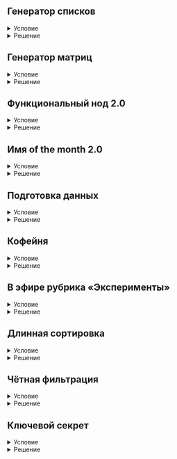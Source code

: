 ## Генератор списков

<details>
  <summary>Условие</summary>
  Большинство задач этой главы ориентировано на отработку навыков по разработке функций.

  Ваше решение будет использоваться как библиотека.
  
  Напишите функцию make_list, которая создаёт, заполняет и возвращает список заданного размера.
  
  Параметры функции:
  
  - length — требуемая длина списка;
  - value — значение элементов списка (по-умолчанию 0).
  
  ### Примечание
  Ваше решение должно содержать только функции. 
  В решении не должно быть вызовов требуемых функций.


</details>

<details>
  <summary>Решение</summary>

  ```python
  def make_list(length, value=0):
      list = []
      for i in range(length):
          list.append(value)
      return list
  ```

</details>

## Генератор матриц

<details>
  <summary>Условие</summary>
  Напишите функцию make_matrix, которая создаёт, заполняет и возвращает матрицу заданного размера.

  Параметры функции:
  
  - size — кортеж (ширина, высота) или одно число (для создания квадратной матрицы);
  - value — значение элементов списка (по-умолчанию 0).
  
  ### Примечание
  Ваше решение должно содержать только функции. 
  В решении не должно быть вызовов требуемых функций.


</details>

<details>
  <summary>Решение</summary>

  ```python
  def make_matrix(length, value=0):
      matrix = []
      if isinstance(length, int):
          for i in range(length):
              temp_matrix = []
              for j in range(length):
                  temp_matrix.append(value)
              matrix.append(temp_matrix)
      elif isinstance(length, tuple):
          for i in range(length[1]):
              temp_matrix = []
              for j in range(length[0]):
                  temp_matrix.append(value)
              matrix.append(temp_matrix)
      return matrix

  ```

</details>

## Функциональный нод 2.0

<details>
  <summary>Условие</summary>
  Напишите функцию gcd, которая вычисляет наибольший общий делитель последовательности чисел. 
  Параметрами функции выступают натуральные числа в произвольном количестве, но не менее одного.
  
  ### Примечание
  Ваше решение должно содержать только функции. 
  В решении не должно быть вызовов требуемых функций.


</details>

<details>
  <summary>Решение</summary>

  ```python
  def gcd_for_two(a, b):
      while a != 0 and b != 0:
          if a > b:
              a = a % b
          else:
              b = b % a
      return a + b
  
  
  def gcd(*numbers):
      numbers_for_gcd = list(numbers)
      while len(numbers_for_gcd) != 1:
          numbers_for_gcd.append(gcd_for_two(numbers_for_gcd.pop(), numbers_for_gcd.pop()))
      return numbers_for_gcd[0]
  ```

</details>

## Имя of the month 2.0

<details>
  <summary>Условие</summary>
  Разработайте функцию month, которая возвращает название заданного месяца с заглавной буквы. Функция должна принимать номер месяца и дополнительно обозначение языка (по умолчанию "ru").

  ### Примечание
  Ваше решение должно содержать только функции. 
  В решении не должно быть вызовов требуемых функций.


</details>

<details>
  <summary>Решение</summary>

  ```python
  def month(index, language='ru'):
      months = {
          'ru': ['Январь', 'Февраль', 'Март', 'Апрель', 'Май', 'Июнь', 'Июль',
                 'Август', 'Сентябрь', 'Октябрь', 'Ноябрь', 'Декабрь'],
          'en': ['January', 'February', 'March', 'April', 'May', 'June', 'July',
                 'August', 'September', 'October', 'November', 'December']
      }
  
      return months[language][index - 1]
  ```

</details>

## Подготовка данных

<details>
  <summary>Условие</summary>
  Напишите функцию to_string, которая формирует из последовательности данных строку. 
  Функция должна принимать:
  
  - неопределённое количество данных;
  - необязательный параметр sep (по умолчанию пробел);
  - необязательный параметр end (по умолчанию \n).
  
  ### Примечание
  Ваше решение должно содержать только функции. 
  В решении не должно быть вызовов требуемых функций.


</details>

<details>
  <summary>Решение</summary>

  ```python
  def to_string(*text, **kwargs):
      full_text = text
      sep = kwargs.get("sep", " ")
      end = kwargs.get("end", "\n")
      string_of_text = ""
      for words in full_text:
          string_of_text += str(words) + sep
      string_of_text = string_of_text.rstrip(sep) + end
      return string_of_text
  ```

</details>

## Кофейня

<details>
  <summary>Условие</summary>
  Руководство местной кофейни для программистов под названием Java-0x00 решило модернизировать систему заказа кофе.

  Для этого им требуется реализовать функцию order, которая принимает список предпочтений посетителя в порядке «убывания желания».
  
  Согласно положению, каждый напиток в кофейне строго определён рецептом:
  
  - Эспрессо готовится из: 1 порции кофейных зерен.
  - Капучино готовится из: 1 порции кофейных зерен и 3 порций молока.
  - Макиато готовится из: 2 порций кофейных зерен и 1 порции молока.
  - Кофе по-венски готовится из: 1 порции кофейных зерен и 2 порций взбитых сливок.
  - Латте Макиато готовится из: 1 порции кофейных зерен, 2 порций молока и 1 порции взбитых сливок.
  - Кон Панна готовится из: 1 порции кофейных зерен и 1 порции взбитых сливок.
  
  В глобальной переменной in_stock содержится словарь, описывающий ингредиенты в наличии. Ключи словаря: coffee, cream, milk.
  
  Функция должна вернуть:
  
  - название напитка, который будет приготовлен;
  - сообщение «К сожалению, не можем предложить Вам напиток», если ни одно из предпочтений не может быть приготовлено.
  
  Если заказ, может быть совершён, количество доступных ингредиентов должно соответствующим образом уменьшиться.
  
  ### Примечание
  В решении не должно быть вызовов требуемых функций.


</details>

<details>
  <summary>Решение</summary>

  ```python
  def order(*want_list):
      global in_stock
      coffee_dict = {
          "Эспрессо": {
              "coffee": 1
          },
          "Капучино": {
              "coffee": 1, "milk": 3
          },
          "Макиато": {
              "coffee": 2, "milk": 1
          },
          "Кофе по-венски": {
              "coffee": 1, "cream": 2
          },
          "Латте Макиато": {
              "coffee": 1, "milk": 2, "cream": 1
          },
          "Кон Панна": {
              "coffee": 1, "cream": 1
          }
      }
      cant_buy = "К сожалению, не можем предложить Вам напиток"
      for want in want_list:
          temp_len = len(coffee_dict[want])
          for ingredient in coffee_dict[want]:
              if in_stock[ingredient] >= coffee_dict[want][ingredient]:
                  temp_len -= 1
          if temp_len == 0:
              for ingredient in coffee_dict[want]:
                  in_stock[ingredient] -= coffee_dict[want][ingredient]
              return want
      return cant_buy
  ```

</details>

## В эфире рубрика «Эксперименты»

<details>
  <summary>Условие</summary>
  Лаборанты проводят эксперимент и запросили разработку системы обработки данных. Результатами эксперимента должны стать пары рациональных чисел.

  Для работы им требуются функции:
  
  - enter_results(first, second, ...) — добавление данных одного или нескольких результатов (гарантируется, что количество параметров будет чётным);
  - get_sum() — возвращает пару сумм результатов экспериментов;
  - get_average() — возвращает пару средних арифметических значений результатов экспериментов.
  
  Все вычисления производятся с точностью до сотых.
  
  ### Примечание
  В решении не должно быть вызовов требуемых функций.


</details>

<details>
  <summary>Решение</summary>

  ```python
  def enter_results(*results):
      global results_first
      global results_second
      for i in range(len(results)):
          if i % 2 == 0:
              results_first.append(results[i])
          else:
              results_second.append(results[i])
  
  
  def get_sum():
      global sum_first
      global sum_second
      sum_first, sum_second = 0, 0
      for number in results_first:
          sum_first += number
  
      for number in results_second:
          sum_second += number
      return round(sum_first, 2), round(sum_second, 2)
  
  
  def get_average():
      average_first = sum_first / len(results_first)
      average_second = sum_second / len(results_second)
      return round(average_first, 2), round(average_second, 2)
  
  
  results_first = list()
  results_second = list()
  ```

</details>

## Длинная сортировка

<details>
  <summary>Условие</summary>
  Напишите lambda выражение для сортировки списка слов сначала по длине, а затем по алфавиту без учёта регистра.

  ### Примечание
  В решении не должно быть ничего, кроме выражения.


</details>

<details>
  <summary>Решение</summary>

  ```python
  lambda line: (len(line), line.lower())
  ```

</details>

## Чётная фильтрация

<details>
  <summary>Условие</summary>
  Напишите lambda выражение для фильтрации чисел с чётной суммой цифр.

  ### Примечание
  В решении не должно быть ничего, кроме выражения.


</details>

<details>
  <summary>Решение</summary>

  ```python
  lambda x: sum([int(i) for i in str(x)]) % 2 == 0
  ```

</details>

## Ключевой секрет

<details>
  <summary>Условие</summary>
  Вася любит секреты и шифрование. Он часто пользуется шифром на основе замен и просит разработать вас функцию, которая позволит ему быстро шифровать сообщения.

  Напишите функцию secret_replace(text, **replaces), которая принимает:
  
  - текст требующий шифрования;
  - именованные аргументы — правила замен, представляющие собой кортежи из одного или нескольких значений.
  
  Функция должна вернуть зашифрованный текст.
  
  ### Примечание
  Ваше решение должно содержать только функции. 
  В решении не должно быть вызовов требуемых функций.
  
  Обратите внимание, что позиционный аргумент требуемой функции не должен иметь однобуквенного имени. Для понимания ошибки исследуйте следующих код:
  ```
  def func(a, **b):
      ...
  
  func(1, **{'a': 2})
  ```

</details>

<details>
  <summary>Решение</summary>

  ```python
  def secret_replace(text, **replaces):
      encrypted_text = ""
      for letter in replaces:
          replaces[letter] = list(replaces[letter])
      for letter in text:
          if replaces.get(letter, -1) != -1:
              encrypted_letter = replaces[letter].pop(-len(replaces[letter]))
              encrypted_text += encrypted_letter
              replaces[letter].append(encrypted_letter)
          else:
              encrypted_text += letter
      return encrypted_text


  ```

</details>
